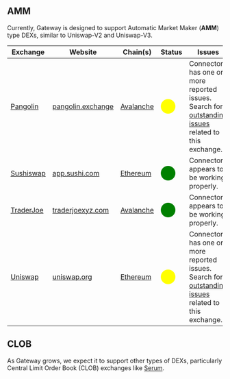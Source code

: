 ## AMM

Currently, Gateway is designed to support Automatic Market Maker (**AMM**) type DEXs, similar to Uniswap-V2 and Uniswap-V3.

| Exchange                                         | Website                                      | Chain(s)                          | Status                                               | Issues                           |
| ------------------------------------------------ | -------------------------------------------- | --------------------------------- | ---------------------------------------------------- | -------------------------------- |
| [Pangolin](./pangolin/)                   | [pangolin.exchange](https://pangolin.exchange/)          | [Avalanche](/gateway/chains/avalanche)   | <span style="color:yellow; font-size:25px">⬤</span> | Connector has one or more reported issues. Search for [outstanding issues](https://github.com/hummingbot/hummingbot/labels/pangolin) related to this exchange.    |
| [Sushiswap](./sushiswap/)                   | [app.sushi.com](https://app.sushi.com/swap/)          | [Ethereum](/gateway/chains/ethereum)   | <span style="color:green; font-size:25px">⬤</span> | Connector appears to be working properly. |
| [TraderJoe](./traderjoe/)                   | [traderjoexyz.com](https://traderjoexyz.com/)          | [Avalanche](/gateway/chains/ethereum)   | <span style="color:green; font-size:25px">⬤</span> | Connector appears to be working properly. |
| [Uniswap](./uniswap/)                   | [uniswap.org](https://uniswap.org/)          | [Ethereum](/gateway/chains/ethereum)   | <span style="color:yellow; font-size:25px">⬤</span> | Connector has one or more reported issues. Search for [outstanding issues](https://github.com/hummingbot/hummingbot/labels/uniswap) related to this exchange.    |


## CLOB

 As Gateway grows, we expect it to support other types of DEXs, particularly Central Limit Order Book (CLOB) exchanges like [Serum](https://portal.projectserum.com/).